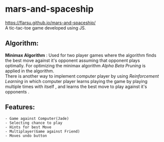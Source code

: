 # mars-and-spaceship
https://flarsu.github.io/mars-and-spaceship/<br>
A tic-tac-toe game developed using JS.<br>
## Algorithm:
  <b>Minimax Algorithm</b> : Used for two player games where the algorithm finds the best move against it's opponent assuming that opponent plays optimally.
  For optimizing the minimax algorithm  <i>Alpha Beta Pruning</i>  is applied in the algorithm. <br>
  There is another way to implement computer player by using  <i>Reinforcement Learning</i> in which computer player learns playing the game by playing multiple times with itself , and learns the best move to play against it's opponents .

## Features:
    - Game against Computer(Jade)
    - Selecting chance to play
    - Hints for best Move
    - Multiplayer(Game against Friend)
    - Moves undo button
  




